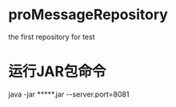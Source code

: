 # proMessageRepository
the first repository for test


# 运行JAR包命令
java -jar *****.jar --server.port=8081
